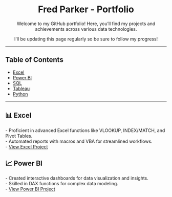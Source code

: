 <h1 align="center">Fred Parker - Portfolio</h1>
<p align="center">
  Welcome to my GitHub portfolio! Here, you’ll find my projects and achievements across various data technologies.
</p>
<p align="center">
  I'll be updating this page regularly so be sure to follow my progress!
</p>

<hr>

<h2>Table of Contents</h2>
<ul>
  <li><a href="#excel">Excel</a></li>
  <li><a href="#powerbi">Power BI</a></li>
  <li><a href="#sql">SQL</a></li>
  <li><a href="#tableau">Tableau</a></li>
  <li><a href="#python">Python</a></li>
</ul>

<hr>

<h2 id="excel">📊 Excel</h2>
<p>
  - Proficient in advanced Excel functions like VLOOKUP, INDEX/MATCH, and Pivot Tables.<br>
  - Automated reports with macros and VBA for streamlined workflows.<br>
  - <a href="your-project-link">View Excel Project</a>
</p>

<h2 id="powerbi">📈 Power BI</h2>
<p>
  - Created interactive dashboards for data visualization and insights.<br>
  - Skilled in DAX functions for complex data modeling.<br>
  - <a href="your-project-link">View Power BI Project
